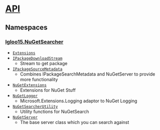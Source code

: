 # [API](./README.md)

## Namespaces

### [Igloo15.NuGetSearcher](./Igloo15/NuGetSearcher/README.md)

- [`Extensions`](./Igloo15/NuGetSearcher/Extensions.md)
- [`IPackageDownloadStream`](./Igloo15/NuGetSearcher/IPackageDownloadStream.md)
	- Stream to get package
- [`IPackageSourceMetadata`](./Igloo15/NuGetSearcher/IPackageSourceMetadata.md)
	- Combines IPackageSearchMetadata and NuGetServer to provide more functionality
- [`NuGetExtensions`](./Igloo15/NuGetSearcher/NuGetExtensions.md)
	- Extensions for NuGet Stuff
- [`NuGetLogger`](./Igloo15/NuGetSearcher/NuGetLogger.md)
	- Microsoft.Extensions.Logging adaptor to NuGet Logging
- [`NuGetSearcherUtility`](./Igloo15/NuGetSearcher/NuGetSearcherUtility.md)
	- Utility functions for NuGetSearch
- [`NuGetServer`](./Igloo15/NuGetSearcher/NuGetServer.md)
	- The base server class which you can search against


